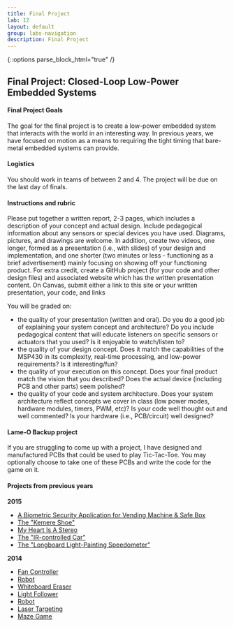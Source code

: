 ```yaml
---
title: Final Project
lab: 12
layout: default
group: labs-navigation
description: Final Project
---
```


{::options parse_block_html="true" /}

## Final Project: Closed-Loop Low-Power Embedded Systems

#### Final Project Goals
The goal for the final project is to create a low-power embedded system that interacts with the
world in an interesting way. In previous years, we have focused on motion as a means to
requiring the tight timing that bare-metal embedded systems can provide.

#### Logistics
You should work in teams of between 2 and 4. The project will be due on the last day of finals.

#### Instructions and rubric
Please put together a written report, 2-3 pages, which includes a description of your concept
and actual design. Include pedagogical information about any sensors or special devices you
have used. Diagrams, pictures, and drawings are welcome. In addition, create two videos, one
longer, formed as a presentation (i.e., with slides) of your design and implementation, and one
shorter (two minutes or less - functioning as a brief advertisement) mainly focusing on showing
off your functioning product. For extra credit, create a GitHub project (for your code and
other design files) and associated website which has the written presentation content. On
Canvas, submit either a link to this site or your written presentation, your code, and links

You will be graded on:
  + the quality of your presentation (written and oral). Do you do a good job of explaining
  your system concept and architecture? Do you include pedagogical content that will educate
  listeners on specific sensors or actuators that you used? Is it enjoyable to watch/listen to?
  + the quality of your design concept. Does it match the capabilities of the MSP430 in its complexity, 
  real-time processing, and low-power requirements? Is it interesting/fun?
  + the quality of your execution on this concept. Does your final product match the vision
  that you described? Does the actual device (including PCB and other parts) seem polished?
  + the quality of your code and system architecture. Does your system architecture reflect
  concepts we cover in class (low power modes, hardware modules, timers, PWM, etc)? Is your
  code well thought out and well commented? Is your hardware (i.e., PCB/circuit) well designed?


#### Lame-O Backup project
If you are struggling to come up with a project, I have designed and manufactured PCBs that could
be used to play Tic-Tac-Toe. You may optionally choose to take one of these PCBs and write the code
for the game on it. 


#### Projects from previous years

**2015**

- [A Biometric Security Application for Vending Machine & Safe Box](http://zjelec.github.io/ELEC-327-Final-Project/)
- [The "Kemere Shoe"](http://va17.github.io/ELEC327-Final-Project/)
- [My Heart Is A Stereo](http://ryanlidesign.wix.com/portfolio#!designs/c1dru)  
- [The "IR-controlled Car"](http://xyh1.github.io/Rice_University_ELEC327_MSP430_IR-Motors/)
- [The "Longboard Light-Painting Speedometer"](http://ethanwhassat.github.io/LONGBOARD-LIGHT-PAINTING-SPEEDOMETER/)

**2014**

- [Fan Controller](https://www.youtube.com/watch?v=mhptsetAkEA)
- [Robot](https://www.youtube.com/watch?v=cXXAIJgqIdM)
- [Whiteboard Eraser](http://youtu.be/5l_BqY-AgVQ)
- [Light Follower](https://www.youtube.com/watch?v=1jrtxBQFj9A)
- [Robot](https://www.youtube.com/watch?v=pwvoO46o1E8)
- [Laser Targeting](https://www.youtube.com/watch?v=hBBP-9Gh-Sk)
- [Maze Game](https://www.youtube.com/watch?v=vogIEGx5ChQ)


